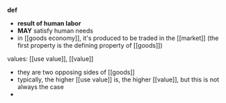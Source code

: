 **def**
- **result of human labor**
- **MAY** satisfy human needs
- in [[goods economy]], it's produced to be traded in the [[market]]
(the first property is the defining property of [[goods]])

values: [[use value]], [[value]]
- they are two opposing sides of [[goods]]
- typically, the higher [[use value]] is, the higher [[value]], but this is not always the case
- 
